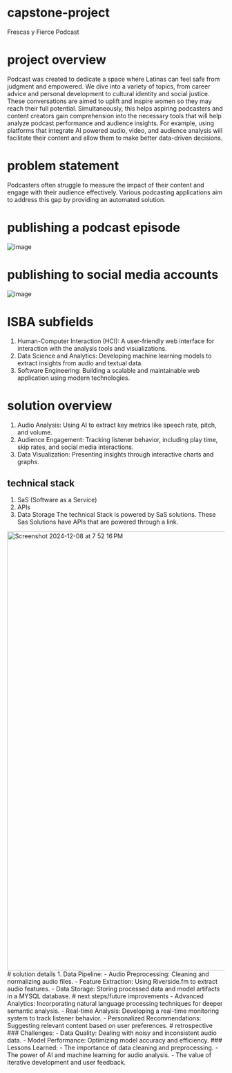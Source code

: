 # capstone-project
Frescas y Fierce Podcast
# project overview
Podcast was created to dedicate a space where Latinas can feel safe from judgment and empowered. We dive into a variety of topics, from career advice and personal development to cultural identity and social justice. These conversations are aimed to uplift and inspire women so they may reach their full potential.
Simultaneously, this helps aspiring podcasters and content creators gain comprehension into the necessary tools that will help analyze podcast performance and audience insights. For example, using platforms that integrate AI powered audio, video, and audience analysis will facilitate their content and allow them to make better data-driven decisions.
# problem statement
Podcasters often struggle to measure the impact of their content and engage with their audience effectively. Various podcasting applications aim to address this gap by providing an automated solution.
# publishing a podcast episode
![image](https://github.com/user-attachments/assets/ad33262d-8da5-47a1-8548-14606750293f)
# publishing to social media accounts
![image](https://github.com/user-attachments/assets/064d88da-4ec9-4dc6-bac1-b2ebd4551e21)
# ISBA subfields
1. Human-Computer Interaction (HCI): A user-friendly web interface for interaction with the analysis tools and visualizations.
2. Data Science and Analytics: Developing machine learning models to extract insights from audio and textual data.
3. Software Engineering: Building a scalable and maintainable web application using modern technologies.
# solution overview
1. Audio Analysis: Using AI to extract key metrics like speech rate, pitch, and volume.
2. Audience Engagement: Tracking listener behavior, including play time, skip rates, and social media interactions.
3. Data Visualization: Presenting insights through interactive charts and graphs.
## technical stack
1. SaS (Software as a Service)
2. APIs
3. Data Storage
The technical Stack is powered by SaS solutions. These Sas Solutions have APIs that are powered through a link.
<img width="1015" alt="Screenshot 2024-12-08 at 7 52 16 PM" src="https://github.com/user-attachments/assets/60ad6e79-e690-4d7a-a1f9-f0e6aa4805a5">
# solution details
1. Data Pipeline:
- Audio Preprocessing: Cleaning and normalizing audio files.
- Feature Extraction: Using Riverside.fm to extract audio features.
- Data Storage: Storing processed data and model artifacts in a MYSQL database.
# next steps/future improvements
- Advanced Analytics: Incorporating natural language processing techniques for deeper semantic analysis.
- Real-time Analysis: Developing a real-time monitoring system to track listener behavior.
- Personalized Recommendations: Suggesting relevant content based on user preferences.
# retrospective
### Challenges:
- Data Quality: Dealing with noisy and inconsistent audio data.
- Model Performance: Optimizing model accuracy and efficiency.
### Lessons Learned:
- The importance of data cleaning and preprocessing.
- The power of AI and machine learning for audio analysis.
- The value of iterative development and user feedback.

